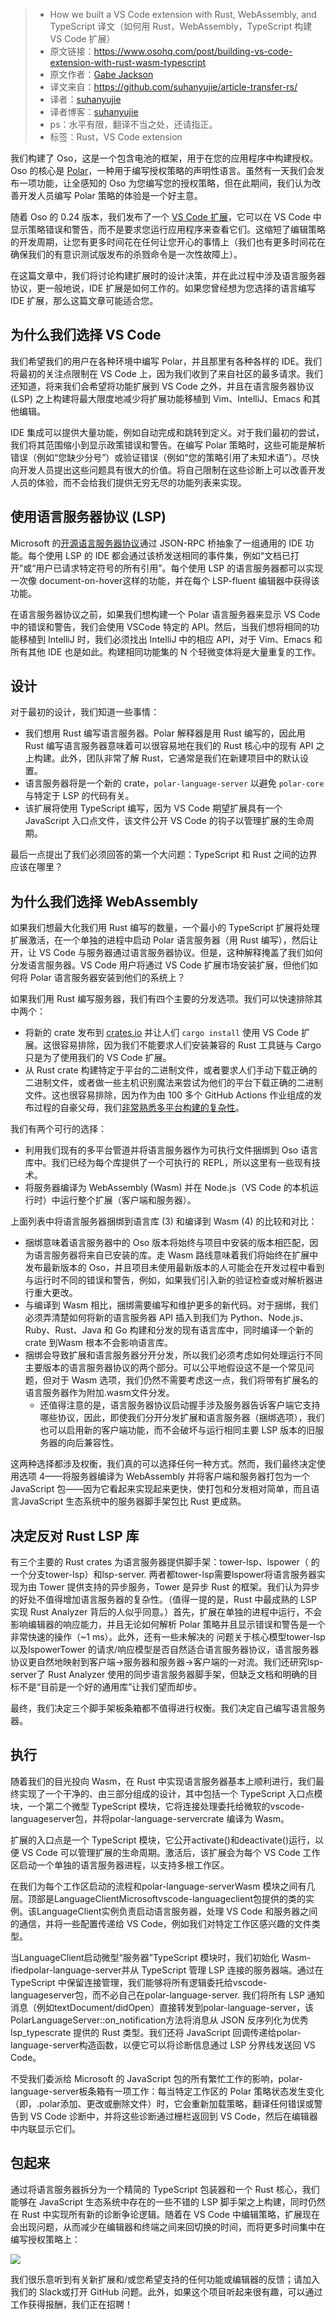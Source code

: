 >* How we built a VS Code extension with Rust, WebAssembly, and TypeScript 译文（如何用 Rust，WebAssembly，TypeScript 构建 VS Code 扩展）
>* 原文链接：https://www.osohq.com/post/building-vs-code-extension-with-rust-wasm-typescript
>* 原文作者：[Gabe Jackson](https://github.com/osohq/oso)
>* 译文来自：https://github.com/suhanyujie/article-transfer-rs/
>* 译者：[suhanyujie](https://github.com/suhanyujie)
>* 译者博客：[suhanyujie](https://ishenghuo.cnblogs.com/)
>* ps：水平有限，翻译不当之处，还请指正。
>* 标签：Rust，VS Code extension

我们构建了 Oso，这是一个包含电池的框架，用于在您的应用程序中构建授权。Oso 的核心是 [Polar](https://docs.osohq.com/learn/polar-foundations.html)，一种用于编写授权策略的声明性语言。虽然有一天我们会发布一项功能，让全感知的 Oso 为您编写您的授权策略，但在此期间，我们认为改善开发人员编写 Polar 策略的体验是一个好主意。

随着 Oso 的 0.24 版本，我们发布了一个 [VS Code 扩展](https://marketplace.visualstudio.com/items?itemName=osohq.oso)，它可以在 VS Code 中显示策略错误和警告，而不是要求您运行应用程序来查看它们。这缩短了编辑策略的开发周期，让您有更多时间花在任何让您开心的事情上（我们也有更多时间花在确保我们的有意识测试版发布的杀戮命令是一次性故障上）。

在这篇文章中，我们将讨论构建扩展时的设计决策，并在此过程中涉及语言服务器协议，更一般地说，IDE 扩展是如何工作的。如果您曾经想为您选择的语言编写 IDE 扩展，那么这篇文章可能适合您。

## 为什么我们选择 VS Code
我们希望我们的用户在各种环境中编写 Polar，并且那里有各种各样的 IDE。我们将最初的关注点限制在 VS Code 上，因为我们收到了来自社区的最多请求。我们还知道，将来我们会希望将功能扩展到 VS Code 之外，并且在语言服务器协议 (LSP) 之上构建将最大限度地减少将扩展功能移植到 Vim、IntelliJ、Emacs 和其他编辑。

IDE 集成可以提供大量功能，例如自动完成和跳转到定义。对于我们最初的尝试，我们将其范围缩小到显示政策错误和警告。在编写 Polar 策略时，这些可能是解析错误（例如“您缺少分号”）或验证错误（例如“您的策略引用了未知术语”）。尽快向开发人员提出这些问题具有很大的价值。将自己限制在这些诊断上可以改善开发人员的体验，而不会给我们提供无穷无尽的功能列表来实现。

## 使用语言服务器协议 (LSP)
Microsoft 的[开源语言服务器协议](https://microsoft.github.io/language-server-protocol/overviews/lsp/overview/)通过 JSON-RPC 桥抽象了一组通用的 IDE 功能。每个使用 LSP 的 IDE 都会通过该桥发送相同的事件集，例如“文档已打开”或“用户已请求特定符号的所有引用”。每个使用 LSP 的语言服务器都可以实现一次像 document-on-hover这样的功能，并在每个 LSP-fluent 编辑器中获得该功能。

在语言服务器协议之前，如果我们想构建一个 Polar 语言服务器来显示 VS Code 中的错误和警告，我们会使用 VSCode 特定的 API。然后，当我们想将相同的功能移植到 IntelliJ 时，我们必须找出 IntelliJ 中的相应 API，对于 Vim、Emacs 和所有其他 IDE 也是如此。构建相同功能集的 N 个轻微变体将是大量重复的工作。

## 设计
对于最初的设计，我们知道一些事情：

* 我们想用 Rust 编写语言服务器。Polar 解释器是用 Rust 编写的，因此用 Rust 编写语言服务器意味着可以很容易地在我们的 Rust 核心中的现有 API 之上构建。此外，团队非常了解 Rust，它通常是我们在新建项目中的默认设置。
* 语言服务器将是一个新的 crate，`polar-language-server` 以避免 `polar-core` 与特定于 LSP 的代码有关。
* 该扩展将使用 TypeScript 编写，因为 VS Code 期望扩展具有一个 JavaScript 入口点文件，该文件公开 VS Code 的钩子以管理扩展的生命周期。

最后一点提出了我们必须回答的第一个大问题：TypeScript 和 Rust 之间的边界应该在哪里？

## 为什么我们选择 WebAssembly
如果我们想最大化我们用 Rust 编写的数量，一个最小的 TypeScript 扩展将处理扩展激活，在一个单独的进程中启动 Polar 语言服务器（用 Rust 编写），然后让开，让 VS Code 与服务器通过语言服务器协议。但是，这种解释掩盖了我们如何分发语言服务器。VS Code 用户将通过 VS Code 扩展市场安装扩展，但他们如何将 Polar 语言服务器安装到他们的系统上？

如果我们用 Rust 编写服务器，我们有四个主要的分发选项。我们可以快速排除其中两个：

* 将新的 crate 发布到 [crates.io](http://crates.io/) 并让人们 `cargo install` 使用 VS Code 扩展。这很容易排除，因为我们不能要求人们安装兼容的 Rust 工具链与 Cargo 只是为了使用我们的 VS Code 扩展。
* 从 Rust crate 构建特定于平台的二进制文件，或者要求人们手动下载正确的二进制文件，或者做一些主机识别魔法来尝试为他们的平台下载正确的二进制文件。这也很容易排除，因为作为由 100 多个 GitHub Actions 作业组成的发布过程的自豪父母，我们[非常熟悉多平台构建的复杂性](https://www.osohq.com/post/cross-platform-rust-libraries)。

我们有两个可行的选择：

* 利用我们现有的多平台管道并将语言服务器作为可执行文件捆绑到 Oso 语言库中。我们已经为每个库提供了一个可执行的 REPL，所以这里有一些现有技术。
* 将服务器编译为 WebAssembly (Wasm) 并在 Node.js（VS Code 的本机运行时）中运行整个扩展（客户端和服务器）。

上面列表中将语言服务器捆绑到语言库 (3) 和编译到 Wasm (4) 的比较和对比：

* 捆绑意味着语言服务器中的 Oso 版本将始终与项目中安装的版本相匹配，因为语言服务器将来自已安装的库。走 Wasm 路线意味着我们将始终在扩展中发布最新版本的 Oso，并且项目未使用最新版本的人可能会在开发过程中看到与运行时不同的错误和警告，例如，如果我们引入新的验证检查或对解析器进行重大更改。
* 与编译到 Wasm 相比，捆绑需要编写和维护更多的新代码。对于捆绑，我们必须弄清楚如何将新的语言服务器 API 插入到我们为 Python、Node.js、Ruby、Rust、Java 和 Go 构建和分发的现有语言库中，同时编译一个新的 crate 到Wasm 根本不会影响语言库。
* 捆绑会导致扩展和语言服务器分开分发，所以我们必须考虑如何处理运行不同主要版本的语言服务器协议的两个部分。可以公平地假设这不是一个常见问题，但对于 Wasm 选项，我们仍然不需要考虑这一点，我们将带有扩展名的语言服务器作为附加.wasm文件分发。
    * 还值得注意的是，语言服务器协议启动握手涉及服务器告诉客户端它支持哪些协议，因此，即使我们分开分发扩展和语言服务器（捆绑选项），我们也可以启用新的客户端功能，而不会破坏与运行相同主要 LSP 版本的旧服务器的向后兼容性。

这两种选择都涉及权衡，我们真的可以选择任何一种方式。然而，我们最终决定使用选项 4——将服务器编译为 WebAssembly 并将客户端和服务器打包为一个 JavaScript 包——因为它看起来实现起来更快，使打包和分发相对简单，而且语言JavaScript 生态系统中的服务器脚手架包比 Rust 更成熟。

## 决定反对 Rust LSP 库
有三个主要的 Rust crates 为语言服务器提供脚手架：tower-lsp、lspower（ 的一个分支tower-lsp）和lsp-server. 两者都tower-lsp需要lspower将语言服务器实现为由 Tower 提供支持的异步服务，Tower 是异步 Rust 的框架。我们认为异步的好处不值得增加语言服务器的复杂性。（值得一提的是，Rust 中最成熟的 LSP 实现 Rust Analyzer 背后的人似乎同意。）首先，扩展在单独的进程中运行，不会影响编辑器的响应能力，并且无论如何解析 Polar 策略并且显示错误和警告是一个非常快速的操作（~1 ms）。此外，还有一些未解决的 问题关于核心模型tower-lsp以及lspowerTower 的请求/响应模型是否自然适合语言服务器协议，语言服务器协议更自然地映射到客户端→服务器和服务器→客户端的一对流。我们还研究lsp-server了 Rust Analyzer 使用的同步语言服务器脚手架，但缺乏文档和明确的目标不是“目前是一个好的通用库”让我们望而却步。

最终，我们决定三个脚手架板条箱都不值得进行权衡。我们决定自己编写语言服务器。

## 执行
随着我们的目光投向 Wasm，在 Rust 中实现语言服务器基本上顺利进行，我们最终实现了一个干净的、由三部分组成的设计，其中包括一个 TypeScript 入口点模块，一个第二个微型 TypeScript 模块，它将连接处理委托给微软的vscode-languageserver包，并将polar-language-servercrate 编译为 Wasm。

扩展的入口点是一个 TypeScript 模块，它公开activate()和deactivate()运行，以便 VS Code 可以管理扩展的生命周期。激活后，该扩展会为每个 VS Code 工作区启动一个单独的语言服务器进程，以支持多根工作区。

在我们为每个工作区启动的流程和polar-language-serverWasm 模块之间有几层。顶部是LanguageClientMicrosoftvscode-languageclient包提供的类的实例。该LanguageClient实例负责启动语言服务器，处理 VS Code 和服务器之间的通信，并将一些配置传递给 VS Code，例如我们对特定工作区感兴趣的文件类型。

当LanguageClient启动微型“服务器”TypeScript 模块时，我们初始化 Wasm-ifiedpolar-language-server并从 TypeScript 管理 LSP 连接的服务器端。通过在 TypeScript 中保留连接管理，我们能够将所有逻辑委托给vscode-languageserver包，而不必自己在polar-language-server. 我们将所有 LSP 通知消息（例如textDocument/didOpen）直接转发到polar-language-server，该PolarLanguageServer::on_notification方法将消息从 JSON 反序列化为优秀lsp_typescrate 提供的 Rust 类型。我们还将 JavaScript 回调传递给polar-language-server构造函数，以便它可以将诊断信息通过 LSP 分界线发送回 VS Code。

不受我们委派给 Microsoft 的 JavaScript 包的所有繁忙工作的影响，polar-language-server板条箱有一项工作：每当特定工作区的 Polar 策略状态发生变化（即，.polar添加、更改或删除文件）时，它会重新加载策略，翻译任何错误或警告到 VS Code 诊断中，并将这些诊断通过栅栏返回到 VS Code，然后在编辑器中内联显示它们。

## 包起来
通过将语言服务器拆分为一个精简的 TypeScript 包装器和一个 Rust 核心，我们能够在 JavaScript 生态系统中存在的一些不错的 LSP 脚手架之上构建，同时仍然在 Rust 中实现所有新的诊断争论逻辑。随着在 VS Code 中编辑策略，扩展现在会出现问题，从而减少在编辑器和终端之间来回切换的时间，而将更多时间集中在编写授权策略上：

![](https://images.osohq.com/building-vs-code-extension-with-rust-wasm-typescript/Blog%20writing%2012e0d5933594447e9ae0546e49c1645a/Untitled.png)

我们很乐意听到有关新扩展和/或您希望支持的任何功能或编辑器的反馈；请加入我们的 Slack或打开 GitHub 问题。此外，如果这个项目听起来很有趣，可以通过工作获得报酬，我们正在招聘！

